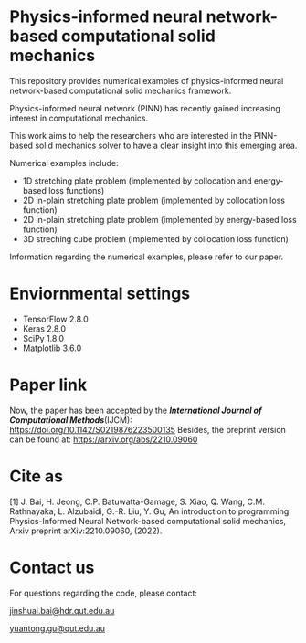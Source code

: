 # Physics-informed neural network-based computational solid mechanics
This repository provides numerical examples of physics-informed neural network-based computational solid mechanics framework. 

Physics-informed neural network (PINN) has recently gained increasing interest in computational  mechanics.

This work aims to help the researchers who are interested in the PINN-based solid mechanics solver to have a clear insight into this emerging area.

Numerical examples include:
 - 1D stretching plate problem (implemented by collocation and energy-based loss functions)
 - 2D in-plain stretching plate problem (implemented by collocation loss function)
 - 2D in-plain stretching plate problem (implemented by energy-based loss function)
 - 3D streching cube problem (implemented by collocation loss function)

Information regarding the numerical examples, please refer to our paper.

# Enviornmental settings
 - TensorFlow  2.8.0 
 - Keras       2.8.0
 - SciPy       1.8.0
 - Matplotlib  3.6.0
 
# Paper link
Now, the paper has been accepted by the ***International Journal of Computational Methods***(IJCM): 
https://doi.org/10.1142/S0219876223500135 
Besides, the preprint version can be found at: 
https://arxiv.org/abs/2210.09060

# Cite as
[1] J. Bai, H. Jeong, C.P. Batuwatta-Gamage, S. Xiao, Q. Wang, C.M. Rathnayaka, L. Alzubaidi, G.-R. Liu, Y. Gu, An introduction to programming Physics-Informed Neural Network-based computational solid mechanics, Arxiv preprint  arXiv:2210.09060, (2022).

# Contact us
For questions regarding the code, please contact:

jinshuai.bai@hdr.qut.edu.au

yuantong.gu@qut.edu.au
